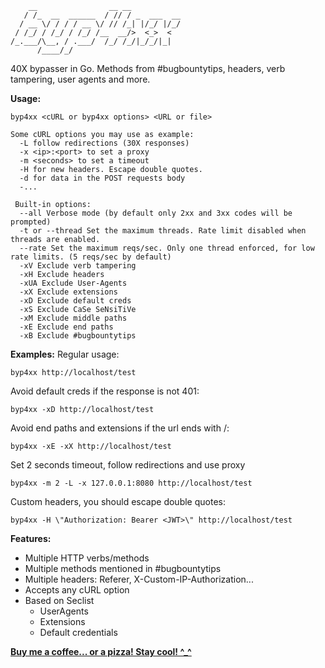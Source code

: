 
```
    __                __ __           
   / /_  __  ______  / // / _  ___  __
  / __ \/ / / / __ \/ // /_| |/_/ |/_/
 / /_/ / /_/ / /_/ /__  __/>  <_>  <  
/_.___/\__, / .___/  /_/ /_/|_/_/|_|  
      /____/_/                        
```
40X bypasser in Go. Methods from #bugbountytips, headers, verb tampering, user agents and more.

**Usage:** 
```
byp4xx <cURL or byp4xx options> <URL or file>

Some cURL options you may use as example:
  -L follow redirections (30X responses)
  -x <ip>:<port> to set a proxy
  -m <seconds> to set a timeout
  -H for new headers. Escape double quotes.
  -d for data in the POST requests body
  -...
  
 Built-in options:
  --all Verbose mode (by default only 2xx and 3xx codes will be prompted)
  -t or --thread Set the maximum threads. Rate limit disabled when threads are enabled.
  --rate Set the maximum reqs/sec. Only one thread enforced, for low rate limits. (5 reqs/sec by default)
  -xV Exclude verb tampering
  -xH Exclude headers
  -xUA Exclude User-Agents
  -xX Exclude extensions
  -xD Exclude default creds
  -xS Exclude CaSe SeNsiTiVe
  -xM Exclude middle paths
  -xE Exclude end paths
  -xB Exclude #bugbountytips
```
**Examples:**
Regular usage:
```
byp4xx http://localhost/test
```

Avoid default creds if the response is not 401:
```
byp4xx -xD http://localhost/test
```

Avoid end paths and extensions if the url ends with /:
```
byp4xx -xE -xX http://localhost/test
```

Set 2 seconds timeout, follow redirections and use proxy
```
byp4xx -m 2 -L -x 127.0.0.1:8080 http://localhost/test
```

Custom headers, you should escape double quotes:
```
byp4xx -H \"Authorization: Bearer <JWT>\" http://localhost/test
```

**Features:**
- Multiple HTTP verbs/methods
- Multiple methods mentioned in #bugbountytips
- Multiple headers: Referer, X-Custom-IP-Authorization...
- Accepts any cURL option
- Based on Seclist
    -  UserAgents
    -  Extensions
    -  Default credentials

**[Buy me a coffee... or a pizza! Stay cool! ^_^](https://buymeacoffee.com/lobuhi)**
